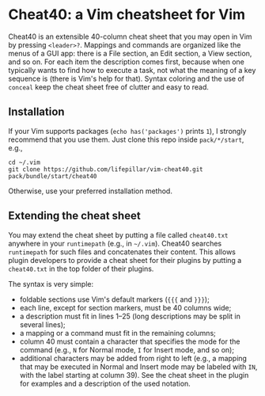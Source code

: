 # Cheat40: a Vim cheatsheet for Vim

Cheat40 is an extensible 40-column cheat sheet that you may open in Vim by
pressing `<leader>?`. Mappings and commands are organized like the menus of
a GUI app: there is a File section, an Edit section, a View section, and so on.
For each item the description comes first, because when one typically wants to
find how to execute a task, not what the meaning of a key sequence is (there is
Vim's help for that). Syntax coloring and the use of `conceal` keep the cheat
sheet free of clutter and easy to read.


## Installation

If your Vim supports packages (`echo has('packages')` prints `1`), I strongly
recommend that you use them. Just clone this repo inside `pack/*/start`, e.g.,

    cd ~/.vim
    git clone https://github.com/lifepillar/vim-cheat40.git pack/bundle/start/cheat40

Otherwise, use your preferred installation method.


## Extending the cheat sheet

You may extend the cheat sheet by putting a file called `cheat40.txt` anywhere
in your `runtimepath` (e.g., in `~/.vim`). Cheat40 searches `runtimepath` for
such files and concatenates their content. This allows plugin developers to
provide a cheat sheet for their plugins by putting a `cheat40.txt` in the top
folder of their plugins.

The syntax is very simple:

- foldable sections use Vim's default markers (`{{{` and `}}}`);
- each line, except for section markers, must be 40 columns wide;
- a description must fit in lines 1–25 (long descriptions may be split in
  several lines);
- a mapping or a command must fit in the remaining columns;
- column 40 must contain a character that specifies the mode for the command
  (e.g., `N` for Normal mode, `I` for Insert mode, and so on);
- additional characters may be added from right to left (e.g., a mapping that
  may be executed in Normal and Insert mode may be labeled with `IN`, with the
  label starting at column 39). See the cheat sheet in the plugin for examples
  and a description of the used notation.

